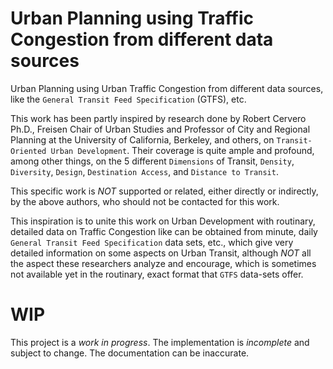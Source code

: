 # Urban Planning using Traffic Congestion from different data sources

Urban Planning using Urban Traffic Congestion from different data sources, like the
`General Transit Feed Specification` (GTFS), etc.

This work has been partly inspired by research done by Robert Cervero Ph.D., Freisen
Chair of Urban Studies and Professor of City and Regional Planning at the University
of California, Berkeley, and others, on `Transit-Oriented Urban Development`. Their
coverage is quite ample and profound, among other things, on the 5 different
`Dimensions` of Transit, `Density`, `Diversity`, `Design`, `Destination Access`, and
`Distance to Transit`.

This specific work is *NOT* supported or related, either directly or indirectly, by
the above authors, who should not be contacted for this work.

This inspiration is to unite this work on Urban Development with routinary, detailed
data on Traffic Congestion like can be obtained from minute, daily `General Transit Feed
Specification` data sets, etc., which give very detailed information on some aspects
on Urban Transit, although *NOT* all the aspect these researchers analyze and encourage,
which is sometimes not available yet in the routinary, exact format that `GTFS`
data-sets offer.

# WIP

This project is a *work in progress*. The implementation is *incomplete* and
subject to change. The documentation can be inaccurate.

